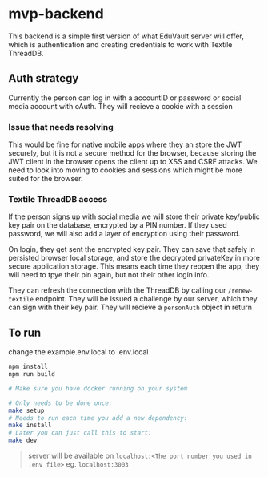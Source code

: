 # mvp-backend

This backend is a simple first version of what EduVault server will offer, which is authentication and creating credentials to work with Textile ThreadDB.

## Auth strategy

Currently the person can log in with a accountID or password or social media account with oAuth. They will recieve a cookie with a session

### Issue that needs resolving

This would be fine for native mobile apps where they an store the JWT securely, but it is not a secure method for the browser, because storing the JWT client in the browser opens the client up to XSS and CSRF attacks. We need to look into moving to cookies and sessions which might be more suited for the browser.

### Textile ThreadDB access

If the person signs up with social media we will store their private key/public key pair on the database, encrypted by a PIN number. If they used password, we will also add a layer of encryption using their password.

On login, they get sent the encrypted key pair. They can save that safely in persisted browser local storage, and store the decrypted privateKey in more secure application storage. This means each time they reopen the app, they will need to tpye their pin again, but not their other login info.

They can refresh the connection with the ThreadDB by calling our `/renew-textile` endpoint. They will be issued a challenge by our server, which they can sign with their key pair. They will recieve a `personAuth` object in return

## To run

change the example.env.local to .env.local

```bash
npm install
npm run build

# Make sure you have docker running on your system

# Only needs to be done once:
make setup
# Needs to run each time you add a new dependency:
make install
# Later you can just call this to start:
make dev
```

> server will be available on `localhost:<The port number you used in .env file>` eg. `localhost:3003`
